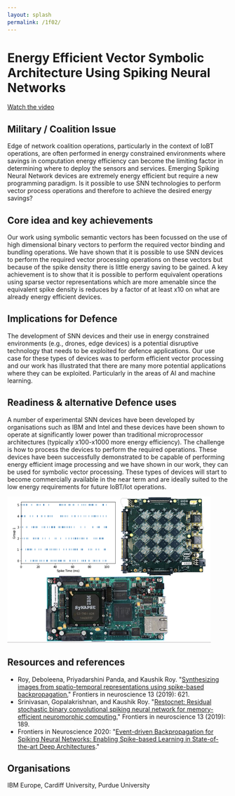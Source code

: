 ```yaml
---
layout: splash
permalink: /1f02/
---
```


# Energy Efficient Vector Symbolic Architecture Using Spiking Neural Networks

[Watch the video](https://ibm.box.com/v/Showcase-1f02-video)

## Military / Coalition Issue
Edge of network coalition operations, particularly in the context of IoBT operations, are often performed in energy constrained environments where savings in computation energy efficiency can become the limiting factor in determining where to deploy the sensors and services. Emerging Spiking Neural Network devices are extremely energy efficient but require a new programming paradigm.
Is it possible to use SNN technologies to perform vector process operations and therefore to achieve the desired energy savings?


## Core idea and key achievements
Our work using symbolic semantic vectors has been focussed on the use of high dimensional binary vectors to perform the required vector binding and bundling operations. We have shown that it is possible to use SNN devices to perform the required vector processing operations on these vectors but because of the spike density there is little energy saving to be gained.  A key achievement is to show that it is possible to perform equivalent operations using sparse vector representations which are more amenable since the equivalent spike density is reduces by a factor of at least x10 on what are already energy efficient devices.

## Implications for Defence
The development of SNN devices and their use in energy constrained environments (e.g., drones, edge devices) is a potential disruptive technology that needs to be exploited for defence applications.  Our use case for these types of devices was to perform efficient vector processing and our work has illustrated that there are many more potential applications where they can be exploited.  Particularly in the areas of AI and machine learning.

## Readiness & alternative Defence uses
A number of experimental SNN devices have been developed by organisations such as IBM and Intel and these devices have been shown to operate at significantly lower power than traditional microprocessor architectures (typically x100-x1000 more energy efficiency).  The challenge is how to process the devices to perform the required operations.  These devices have been successfully demonstrated to be capable of performing energy efficient image processing and we have shown in our work, they can be used for symbolic vector processing. These types of devices will start to become commercially available in the near term and are ideally suited to the low energy requirements for future IoBT/Iot operations. 

![image info](/dais/achievements/images/1f02-fig1.png)

## Resources and references
* Roy, Deboleena, Priyadarshini Panda, and Kaushik Roy. "[Synthesizing images from spatio-temporal representations using spike-based backpropagation.](/doc-4077/)" Frontiers in neuroscience 13 (2019): 621.
* Srinivasan, Gopalakrishnan, and Kaushik Roy. "[Restocnet: Residual stochastic binary convolutional spiking neural network for memory-efficient neuromorphic computing.](/doc-3594/)" Frontiers in neuroscience 13 (2019): 189.
* Frontiers in Neuroscience 2020: "[Event-driven Backpropagation for Spiking Neural Networks: Enabling Spike-based Learning in State-of-the-art Deep Architectures](/doc-7013/)."


## Organisations
IBM Europe, Cardiff University, Purdue University

